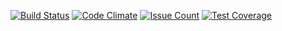 [![Build Status](https://travis-ci.org/soukand/couchdb-change-events.svg?branch=master)](https://travis-ci.org/soukand/couchdb-change-events) [![Code Climate](https://codeclimate.com/github/soukand/couchdb-change-events/badges/gpa.svg)](https://codeclimate.com/github/soukand/couchdb-change-events) [![Issue Count](https://codeclimate.com/github/soukand/couchdb-change-events/badges/issue_count.svg)](https://codeclimate.com/github/soukand/couchdb-change-events) [![Test Coverage](https://codeclimate.com/github/soukand/couchdb-change-events/badges/coverage.svg)](https://codeclimate.com/github/soukand/couchdb-change-events/coverage)
